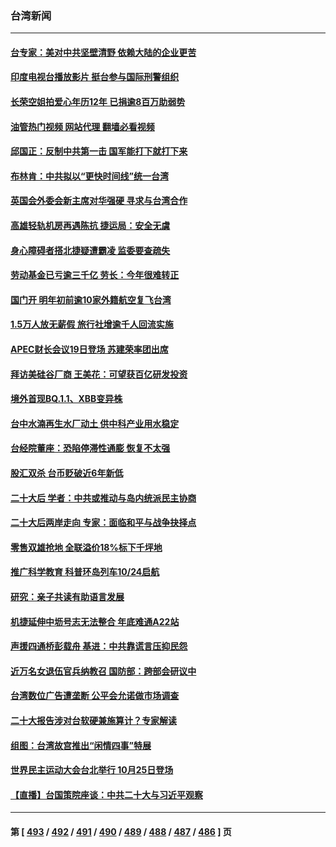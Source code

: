### 台湾新闻
---
#### [台专家：美对中共坚壁清野 依赖大陆的企业更苦](../../pages/ncid1349361/n13847898.md?10182045) 
#### [印度电视台播放影片 挺台参与国际刑警组织](../../pages/ncid1349361/n13847812.md?10182045) 
#### [长荣空姐拍爱心年历12年 已捐逾8百万助弱势](../../pages/ncid1349361/n13847797.md?10182045) 
#### [油管热门视频 网站代理 翻墙必看视频](http://132.145.103.77:81/youtube.html?10182045)
#### [邱国正：反制中共第一击 国军能打下就打下来](../../pages/ncid1349361/n13847659.md?10182045) 
#### [布林肯：中共拟以“更快时间线”统一台湾](../../pages/ncid1349361/n13847595.md?10182045) 
#### [英国会外委会新主席对华强硬 寻求与台湾合作](../../pages/ncid1349361/n13847181.md?10182045) 
#### [高雄轻轨机房再遇陈抗 捷运局：安全无虞](../../pages/ncid1349361/n13847205.md?10182045) 
#### [身心障碍者搭北捷疑遭霸凌 监委要查疏失](../../pages/ncid1349361/n13847351.md?10182045) 
#### [劳动基金已亏逾三千亿 劳长：今年很难转正](../../pages/ncid1349361/n13847346.md?10182045) 
#### [国门开 明年初前逾10家外籍航空复飞台湾](../../pages/ncid1349361/n13847356.md?10182045) 
#### [1.5万人放无薪假 旅行社增逾千人回流实施](../../pages/ncid1349361/n13847354.md?10182045) 
#### [APEC财长会议19日登场 苏建荣率团出席](../../pages/ncid1349361/n13847208.md?10182045) 
#### [拜访美硅谷厂商 王美花：可望获百亿研发投资](../../pages/ncid1349361/n13847265.md?10182045) 
#### [境外首现BQ.1.1、XBB变异株](../../pages/ncid1349361/n13847209.md?10182045) 
#### [台中水湳再生水厂动土 供中科产业用水稳定](../../pages/ncid1349361/n13847164.md?10182045) 
#### [台经院董座：恐陷停滞性通膨 恢复不太强](../../pages/ncid1349361/n13847266.md?10182045) 
#### [股汇双杀 台币贬破近6年新低](../../pages/ncid1349361/n13847156.md?10182045) 
#### [二十大后 学者：中共或推动与岛内统派民主协商](../../pages/ncid1349361/n13847260.md?10182045) 
#### [二十大后两岸走向 专家：面临和平与战争抉择点](../../pages/ncid1349361/n13847316.md?10182045) 
#### [零售双雄抢地 全联溢价18%标下千坪地](../../pages/ncid1349361/n13847268.md?10182045) 
#### [推广科学教育 科普环岛列车10/24启航](../../pages/ncid1349361/n13847281.md?10182045) 
#### [研究：亲子共读有助语言发展](../../pages/ncid1349361/n13847274.md?10182045) 
#### [机捷延伸中坜号志无法整合 年底难通A22站](../../pages/ncid1349361/n13847271.md?10182045) 
#### [声援四通桥彭载舟 基进：中共靠谎言压抑民怨](../../pages/ncid1349361/n13847270.md?10182045) 
#### [近万名女退伍官兵纳教召 国防部：跨部会研议中](../../pages/ncid1349361/n13847220.md?10182045) 
#### [台湾数位广告遭垄断 公平会允诺做市场调查](../../pages/ncid1349361/n13847222.md?10182045) 
#### [二十大报告涉对台软硬兼施算计？专家解读](../../pages/ncid1349361/n13847036.md?10182045) 
#### [组图：台湾故宫推出“闲情四事”特展](../../pages/ncid1349361/n13846947.md?10182045) 
#### [世界民主运动大会台北举行 10月25日登场](../../pages/ncid1349361/n13846960.md?10182045) 
#### [【直播】台国策院座谈：中共二十大与习近平观察](../../pages/ncid1349361/n13846862.md?10182045) 

---
#### 第 [ [493](./493.md?10182045) / [492](./492.md?10182045) / [491](./491.md?10182045) / [490](./490.md?10182045) / [489](./489.md?10182045) / [488](./488.md?10182045) / [487](./487.md?10182045) / [486](./486.md?10182045) ] 页
